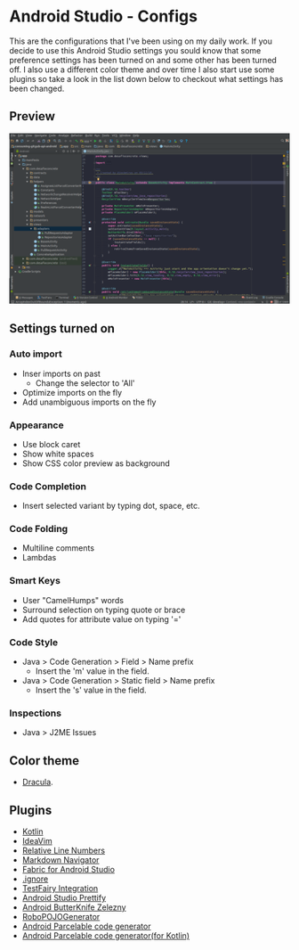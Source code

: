 # Android Studio - Configs
This are the configurations that I've been using on my daily work. If you decide to use this Android Studio settings you sould know that some preference settings has been turned on and some other has been turned off.
I also use a different color theme and over time I also start use some plugins so
take a look in the list down below to checkout what settings has been changed.

## Preview

![alt tag](images/android-studio-image.png)

## Settings turned on

### Auto import
* Inser imports on past
	* Change the selector to 'All'
* Optimize imports on the fly
* Add unambiguous imports on the fly

### Appearance
* Use block caret
* Show white spaces
* Show CSS color preview as background

### Code Completion
* Insert selected variant by typing dot, space, etc.

### Code Folding
* Multiline comments
* Lambdas

### Smart Keys
* User "CamelHumps" words
* Surround selection on typing quote or brace
* Add quotes for attribute value on typing '='

### Code Style
* Java > Code Generation > Field > Name prefix
	* Insert the 'm' value in the field.
* Java > Code Generation > Static field > Name prefix
	* Insert the 's' value in the field.

### Inspections
* Java > J2ME Issues

## Color theme
* [Dracula](https://draculatheme.com/jetbrains/).

## Plugins
* [Kotlin](https://plugins.jetbrains.com/plugin/6954?pr=idea)
* [IdeaVim](https://github.com/JetBrains/ideavim)
* [Relative Line Numbers](https://plugins.jetbrains.com/plugin/7414?pr=idea)
* [Markdown Navigator](http://vladsch.com/product/markdown-navigator)
* [Fabric for Android Studio](https://fabric.io/downloads/android)
* [.ignore](https://github.com/hsz/idea-gitignore)
* [TestFairy Integration](https://docs.testfairy.com/Android/Uploading_with_Android_Studio.html)
* [Android Studio Prettify](https://github.com/Haehnchen/idea-android-studio-plugin)
* [Android ButterKnife Zelezny](https://github.com/avast/android-butterknife-zelezny)
* [RoboPOJOGenerator](https://github.com/robohorse/RoboPOJOGenerator)
* [Android Parcelable code generator](https://github.com/mcharmas/android-parcelable-intellij-plugin)
* [Android Parcelable code generator(for Kotlin)](https://github.com/nekocode/android-parcelable-intellij-plugin-kotlin)
